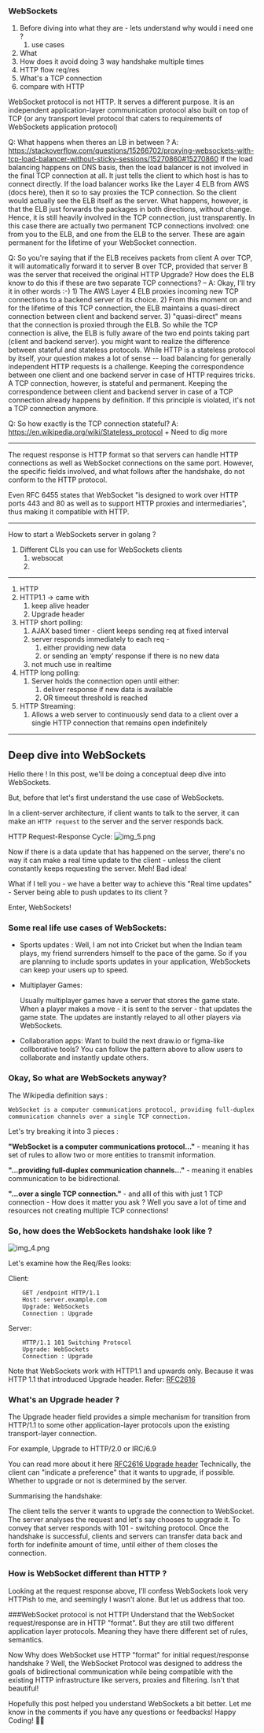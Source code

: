 
### WebSockets 

1. Before diving into what they are - lets understand why would i need one ?
   1. use cases
2. What
3. How does it avoid doing 3 way handshake multiple times
4. HTTP flow req/res
5. What's a TCP connection
6. compare with HTTP  


WebSocket protocol is not HTTP. It serves a different purpose.
It is an independent application-layer communication protocol also built on top of TCP (or any transport level protocol that caters to requirements of WebSockets application protocol)


Q: What happens when theres an LB in between ?
A: https://stackoverflow.com/questions/15266702/proxying-websockets-with-tcp-load-balancer-without-sticky-sessions/15270860#15270860
If the load balancing happens on DNS basis, then the load balancer is not involved in the final TCP connection at all. It just tells the client to which host is has to connect directly.
If the load balancer works like the Layer 4 ELB from AWS (docs here), then it so to say proxies the TCP connection. So the client would actually see the ELB itself as the server. What happens, however, is that the ELB just forwards the packages in both directions, without change. Hence, it is still heavily involved in the TCP connection, just transparently. In this case there are actually two permanent TCP connections involved: one from you to the ELB, and one from the ELB to the server. These are again permanent for the lifetime of your WebSocket connection.

Q: So you're saying that if the ELB receives packets from client A over TCP, it will automatically forward it to server B over TCP, provided that server B was the server that received the original HTTP Upgrade? How does the ELB know to do this if these are two separate TCP connections? –
A: Okay, I'll try it in other words :-) 1) The AWS Layer 4 ELB proxies incoming new TCP connections to a backend server of its choice. 2) From this moment on and for the lifetime of this TCP connection, the ELB maintains a quasi-direct connection between client and backend server. 3) "quasi-direct" means that the connection is proxied through the ELB. So while the TCP connection is alive, the ELB is fully aware of the two end points taking part (client and backend server).
   you might want to realize the difference between stateful and stateless protocols. While HTTP is a stateless protocol by itself, your question makes a lot of sense -- load balancing for generally independent HTTP requests is a challenge. Keeping the correspondence between one client and one backend server in case of HTTP requires tricks. A TCP connection, however, is stateful and permanent. Keeping the correspondence between client and backend server in case of a TCP connection already happens by definition. If this principle is violated, it's not a TCP connection anymore.

Q: So how exactly is the TCP connection stateful?
A: https://en.wikipedia.org/wiki/Stateless_protocol + Need to dig more

--------
The request response is HTTP format so that servers can handle
HTTP connections as well as WebSocket connections on the same port.
However, the specific fields involved, and what follows after the handshake,
do not conform to the HTTP protocol.

Even RFC 6455 states that WebSocket "is designed to work over HTTP ports 443 and 80 as well as to support HTTP proxies and intermediaries", thus making it compatible with HTTP.

------------------
How to start a WebSockets server in golang ?
1. Different CLIs you can use for WebSockets clients 
   1. websocat 
   2. 
----------------------
   
1. HTTP 
2. HTTP1.1 -> came with 
   1. keep alive header 
   2. Upgrade header
3. HTTP short polling:
   1. AJAX based timer - client keeps sending req at fixed interval
   2. server responds immediately to each req - 
      1. either providing new data 
      2. or sending an ‘empty’ response if there is no new data
   3. not much use in realtime
4. HTTP long polling:
   1. Server holds the connection open until either:
      1. deliver response if new data is available 
      2. OR timeout threshold is reached
5. HTTP Streaming:
   1. Allows a web server to continuously send data to a client over a single HTTP connection that remains open indefinitely

---------------
## Deep dive into WebSockets

Hello there ! In this post, we'll be doing a conceptual deep dive into WebSockets.  

But, before that let's first understand the use case of WebSockets.

In a client-server architecture, if client wants to talk to the server,
it can make an `HTTP request` to the server and the server responds back.

HTTP Request-Response Cycle:
![img_5.png](HTTP_request_response_cycle.png)

Now if there is a data update that has happened on the server, 
there's no way it can make a real time update to the client - 
unless the client constantly keeps requesting the server. Meh! Bad idea!

What if I tell you - we have a better way to achieve this "Real time updates" - Server being able to push updates to its client ?

Enter, WebSockets! 

### Some real life use cases of WebSockets:

- Sports updates : 
  Well, I am not into Cricket  but when the Indian team plays, my friend surrenders himself to the pace of the game.
    So if you are planning to include sports updates in your application, WebSockets can keep your users up to speed.

- Multiplayer Games:

  Usually multiplayer games have a server that stores the game state. 
  When a player makes a move - it is sent to the server - that updates the game state.
    The updates are instantly relayed to all other players via WebSockets.


- Collaboration apps: 
  Want to build the next draw.io or figma-like collborative tools? You can follow the pattern above to allow users to collaborate and instantly update others.

### Okay, So what are WebSockets anyway?

The Wikipedia definition says :

```
WebSocket is a computer communications protocol, providing full-duplex communication channels over a single TCP connection.
```

Let's try breaking it into 3 pieces :

**"WebSocket is a computer communications protocol..."** -  meaning it has set of rules to allow two or more entities to transmit information.

**"...providing full-duplex communication channels..."** - meaning it enables communication to be bidirectional.

**"...over a single TCP connection."** - and alll of this with just 1 TCP connection - How does it matter you ask ? Well you save a lot of time and resources not creating multiple TCP connections!


### So, how does the WebSockets handshake look like ?

![img_4.png](websocket_handshake.png)

Let's examine how the Req/Res looks:

Client:
```http request
    GET /endpoint HTTP/1.1
    Host: server.example.com
    Upgrade: WebSockets
    Connection : Upgrade 
```

Server:
```
    HTTP/1.1 101 Switching Protocol
    Upgrade: WebSockets
    Connection : Upgrade    
```


Note that WebSockets work with HTTP1.1 and upwards only.
Because it was HTTP 1.1 that introduced Upgrade header.
Refer: [RFC2616](https://www.rfc-editor.org/rfc/rfc2616)


### What's an Upgrade header ? 

The Upgrade header field provides a simple mechanism
for transition from HTTP/1.1 to some other application-layer
protocols upon the existing transport-layer connection.

For example, Upgrade to HTTP/2.0 or IRC/6.9 

You can read more about it here [RFC2616 Upgrade header](https://www.rfc-editor.org/rfc/rfc2616#page-144)
Technically, the client can "indicate a preference" that it wants to upgrade, if possible. 
Whether to upgrade or not is determined by the server.  

Summarising the handshake:

The client tells the server it wants to upgrade the connection to WebSocket.
The server analyses the request and let's say chooses to upgrade it.
To convey that server responds with 101 - switching protocol.
Once the handshake is successful, clients and servers can transfer data back
and forth for indefinite amount of time, until either of them closes the connection.

### How is WebSocket different than HTTP ?
Looking at the request response above, I'll confess WebSockets look very HTTPish to me, and seemingly I wasn't alone.
But let us address that too.

###WebSocket protocol is not HTTP!
Understand that the WebSocket request/response are in HTTP "format". 
But they are still two different application layer protocols. 
Meaning they have there different set of rules, semantics.

Now Why does WebSocket use HTTP "format" for initial request/response handshake ?
Well, the WebSocket Protocol was designed to address the goals of bidirectional communication
while being compatible with the existing HTTP infrastructure like servers, proxies and filtering. Isn't that beautiful!

Hopefully this post helped you understand WebSockets a bit better. Let me know in the comments if you have any questions or feedbacks! Happy Coding! 👩‍💻 
